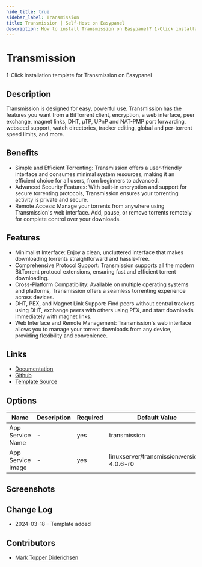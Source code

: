 ```yaml
---
hide_title: true
sidebar_label: Transmission
title: Transmission | Self-Host on Easypanel
description: How to install Transmission on Easypanel? 1-Click installation template for Transmission on Easypanel
---
```


<!-- generated -->

# Transmission

1-Click installation template for Transmission on Easypanel

## Description

Transmission is designed for easy, powerful use. Transmission has the features you want from a BitTorrent client, encryption, a web interface, peer exchange, magnet links, DHT, µTP, UPnP and NAT-PMP port forwarding, webseed support, watch directories, tracker editing, global and per-torrent speed limits, and more.

## Benefits

- Simple and Efficient Torrenting: Transmission offers a user-friendly interface and consumes minimal system resources, making it an efficient choice for all users, from beginners to advanced.
- Advanced Security Features: With built-in encryption and support for secure torrenting protocols, Transmission ensures your torrenting activity is private and secure.
- Remote Access: Manage your torrents from anywhere using Transmission's web interface. Add, pause, or remove torrents remotely for complete control over your downloads.

## Features

- Minimalist Interface: Enjoy a clean, uncluttered interface that makes downloading torrents straightforward and hassle-free.
- Comprehensive Protocol Support: Transmission supports all the modern BitTorrent protocol extensions, ensuring fast and efficient torrent downloading.
- Cross-Platform Compatibility: Available on multiple operating systems and platforms, Transmission offers a seamless torrenting experience across devices.
- DHT, PEX, and Magnet Link Support: Find peers without central trackers using DHT, exchange peers with others using PEX, and start downloads immediately with magnet links.
- Web Interface and Remote Management: Transmission's web interface allows you to manage your torrent downloads from any device, providing flexibility and convenience.

## Links

- [Documentation](https://docs.linuxserver.io/images/docker-transmission/)
- [Github](https://github.com/linuxserver/docker-transmission)
- [Template Source](https://github.com/easypanel-io/templates/tree/main/templates/transmission)

## Options

Name | Description | Required | Default Value
-|-|-|-
App Service Name | - | yes | transmission
App Service Image | - | yes | linuxserver/transmission:version-4.0.6-r0

## Screenshots


## Change Log

- 2024-03-18 – Template added

## Contributors

- [Mark Topper Diderichsen](https://github.com/marktopper)

